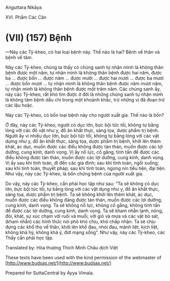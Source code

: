  

Aṅguttara Nikāya

XVI. Phẩm Các Căn

# (VII) (157) Bệnh

—Này các Tỷ-kheo, có hai loại bệnh này. Thế nào là hai? Bệnh về thân và bệnh về tâm.

Này các Tỷ-kheo, chúng ta thấy có chúng sanh tự nhận mình là không thân bệnh được một năm, tự nhận mình là không thân bệnh được hai năm, được ba ... được bốn ... được năm ... được mười ... được hai mươi ... được ba mươi ... được bốn mươi ... tự nhận mình là không thân bệnh được năm mươi năm, tự nhận mình là không thân bệnh được một trăm năm. Các chúng sanh ấy, này các Tỷ-kheo, rất khó tìm được ở đời là những chúng sanh tự nhận mình là không tâm bệnh dầu chỉ trong một khoảnh khắc, trừ những vị đã đoạn trừ các lậu hoặc.

Này các Tỷ-kheo, có bốn loại bệnh này cho người xuất gia. Thế nào là bốn?

Ở đây, này các Tỷ-kheo, người có dục lớn, bực bội tức tối, không tự bằng lòng với các đồ vật như y, đồ ăn khất thực, sàng tọa, dược phẩm trị bệnh. Người ấy vì nhiều dục lớn, bực bội tức tối, không tự bằng lòng với các vật dụmg như y, đồ ăn khất thực, sàng tọa, dược phẩm trị bệnh, khởi lên thèm khát, ác dục, muốn được các điều không được tán thán, muốn được các lợi dưỡng, cung kính, danh vọng. Vị ấy nỗ lực, cố gắng, tinh tấn để được các điều không được tán thán, muốn được các lợi dưỡng, cung kính, danh vọng. Vị ấy sau khi tính toán, đi đến các gia đình; sau khi tính toán, ngồi xuống; sau khi tính toán, thuyết pháp; sau khi tính toán, ngưng nín tiểu tiện, đại tiện. Như vậy, này các Tỷ-kheo, là bốn chứng bệnh của người xuất gia.

Do vậy, này các Tỷ-kheo, cần phải học tập như sau: “Ta sẽ không có dục lớn, bực bội tức tối, tự bằng lòng với các vật dụng như y, đồ ăn khất thực, sàng tọa, dược phẩm trị bệnh. Ta sẽ không khởi lên thèm khát, ác dục, muốn được các điều không đáng được tán thán, muốn được các lợi dưỡng, cung kính, danh vọng. Ta sẽ không nỗ lực, không cố gắng, không tinh tấn để được các lợi dưỡng, cung kính, danh vọng. Ta sẽ kham nhẫn lạnh, nóng, đói, khát, sự xúc chạm với ruồi và muỗi, với gió và mưa và các vật bò sát, (kham nhẫn) các hình thức nói phô khó chịu, khó chấp nhận. Ta sẽ chịu đựng các khổ thọ về thân, khởi lên khổ đau, nhói đau, mãnh liệt, kịch liệt, không khả hỷ, không khả ý, đứt mạng sống”. Như vậy, này các Tỷ-kheo, các Thầy cần phải học tập.

Translated by: Hòa thượng Thích Minh Châu dịch Việt

These texts have been used with the kind permission of the webmaster of [http://www.budsas.net/](http://www.budsas.net/)

Prepared for SuttaCentral by Ayya Vimala.